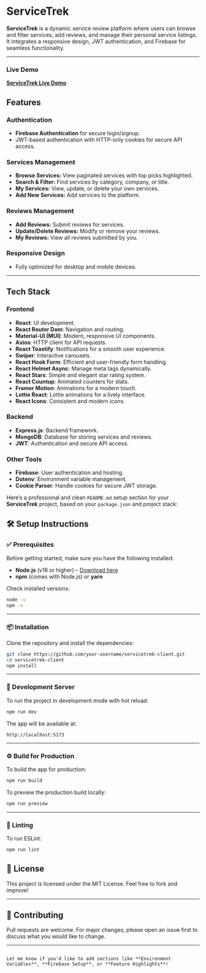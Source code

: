 # ServiceTrek  

**ServiceTrek** is a dynamic service review platform where users can browse and filter services, add reviews, and manage their personal service listings. It integrates a responsive design, JWT authentication, and Firebase for seamless functionality.  

---
### Live Demo  
**[ServiceTrek Live Demo](https://servicetrek-ff5f1.web.app/)**  

## Features  

### Authentication  
- **Firebase Authentication** for secure login/signup.  
- JWT-based authentication with HTTP-only cookies for secure API access.  

### Services Management  
- **Browse Services:** View paginated services with top picks highlighted.  
- **Search & Filter:** Find services by category, company, or title.  
- **My Services:** View, update, or delete your own services.  
- **Add New Services:** Add services to the platform.  

### Reviews Management  
- **Add Reviews:** Submit reviews for services.  
- **Update/Delete Reviews:** Modify or remove your reviews.  
- **My Reviews:** View all reviews submitted by you.  

### Responsive Design  
- Fully optimized for desktop and mobile devices.  

---

## Tech Stack  

### Frontend  
- **React**: UI development.  
- **React Router Dom**: Navigation and routing.  
- **Material-UI (MUI)**: Modern, responsive UI components.  
- **Axios**: HTTP client for API requests.  
- **React Toastify**: Notifications for a smooth user experience.  
- **Swiper**: Interactive carousels.  
- **React Hook Form**: Efficient and user-friendly form handling.  
- **React Helmet Async**: Manage meta tags dynamically.  
- **React Stars**: Simple and elegant star rating system.  
- **React Countup**: Animated counters for stats.  
- **Framer Motion**: Animations for a modern touch.  
- **Lottie React**: Lottie animations for a lively interface.  
- **React Icons**: Consistent and modern icons.  

### Backend  
- **Express.js**: Backend framework.  
- **MongoDB**: Database for storing services and reviews.  
- **JWT**: Authentication and secure API access.  

### Other Tools  
- **Firebase**: User authentication and hosting.  
- **Dotenv**: Environment variable management.  
- **Cookie Parser**: Handle cookies for secure JWT storage.  

Here’s a professional and clean `README.md` setup section for your **ServiceTrek** project, based on your `package.json` and project stack:

## 🛠️ Setup Instructions

### ✅ Prerequisites

Before getting started, make sure you have the following installed:

- **Node.js** (v18 or higher) – [Download here](https://nodejs.org/)
- **npm** (comes with Node.js) or **yarn**

Check installed versions:

```bash
node -v
npm -v
````

---

### 📦 Installation

Clone the repository and install the dependencies:

```bash
git clone https://github.com/your-username/servicetrek-client.git
cd servicetrek-client
npm install
```

---

### 🚧 Development Server

To run the project in development mode with hot reload:

```bash
npm run dev
```

The app will be available at:

```
http://localhost:5173
```

---

### ⚙️ Build for Production

To build the app for production:

```bash
npm run build
```

To preview the production build locally:

```bash
npm run preview
```

---

### 🧹 Linting

To run ESLint:

```bash
npm run lint
```

## 📄 License

This project is licensed under the MIT License. Feel free to fork and improve!

---

## 🙌 Contributing

Pull requests are welcome. For major changes, please open an issue first to discuss what you would like to change.

---

```

Let me know if you'd like to add sections like **Environment Variables**, **Firebase Setup**, or **Feature Highlights**!
```
